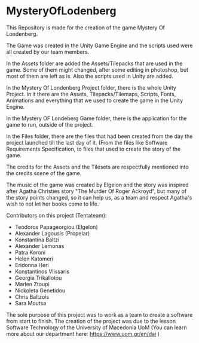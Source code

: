 # MysteryOfLodenberg

This Repository is made for the creation of the game Mystery Of Londenberg.

The Game was created in the Unity Game Engine and the scripts used were all created by our team members.

In the Assets folder are added the Assets/Tilepacks that are used in the game. Some of them might changed, after some editing in photoshop, but most of them are left as is. Also the scripts used in Unity are added.

In the Mystery Of Londenberg Project folder, there is the whole Unity Project. In it there are the Assets, Tilepacks/Tilemaps, Scripts, Fonts, Animations and everything that we used to create the game in the Unity Engine.

In the Mystery OF Londeberg Game folder, there is the application for the game to run, outside of the project.

In the Files folder, there are the files that had been created from the day the project launched till the last day of it. (From the files like Software Requirements Specification, to files that used to create the story of the game.

The credits for the Assets and the Tilesets are respectfully mentioned into the credits scene of the game.

The music of the game was created by Elgelon and the story was inspired after Agatha Christies story "The Murder Of Roger Ackroyd", but many of the story points changed, so it can help us, as a team and respect Agatha's wish to not let her books come to life.

Contributors on this project (Tentateam):
 - Teodoros Papageorgiou (Elgelon)
 - Alexander Lagousis (Propelar) 
 - Konstantina Baltzi 
 - Alexander Lemonas 
 - Patra Koroni 
 - Helen Katomeri 
 - Eridonna Heri 
 - Konstantinos Vlissaris 
 - Georgia Trikaliotou 
 - Marlen Ztoupi 
 - Nickoleta Genetidou 
 - Chris Baltzois 
 - Sara Moutsa 


The sole purpose of this project was to work as a team to create a software from start to finish. The creation of the project was due to the lesson Software Technology of the University of Macedonia UoM (You can learn more about our department here: https://www.uom.gr/en/dai )
